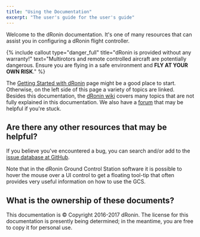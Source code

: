 ```yaml
---
title: "Using the Documentation"
excerpt: "The user's guide for the user's guide"
---
```

Welcome to the dRonin documentation.  It's one of many resources that can assist you in configuring a dRonin flight controller.  

{% include callout type="danger_full" title="dRonin is provided without any warranty!" text="Multirotors and remote controlled aircraft are potentially dangerous.  Ensure you are flying in a safe environment and **FLY AT YOUR OWN RISK**." %}

The [Getting Started with dRonin](doc:getting-started) page might be a good place to start.  Otherwise, on the left side of this page a variety of topics are linked.  Besides this documentation, the [dRonin wiki](https://github.com/d-ronin/dRonin/wiki) covers many topics that are not fully explained in this documentation.  We also have a [forum](https://forum.dronin.org) that may be helpful if you're stuck.

## Are there any other resources that may be helpful?

If you believe you've encountered a bug, you can search and/or add to the [issue database at GitHub](https://github.com/d-ronin/dRonin/issues).

Note that in the dRonin Ground Control Station software it is possible to hover the mouse over a UI control to get a floating tool-tip that often provides very useful information on how to use the GCS.

## What is the ownership of these documents?

This documentation is © Copyright 2016-2017 dRonin.  The license for this documentation is presently being determined; in the meantime, you are free to copy it for personal use.
